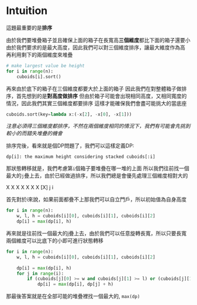 # Intuition

這題最重要的是**排序**

由於我們要堆疊箱子並且確保上面的箱子在長寬高**三個維度**都比下面的箱子還要小
由於我們要求的是最大高度，因此我們可以對三個維度排序，讓最大維度作為高
再利用剩下的兩個維度來堆疊

```py
# make largest value be height
for i in range(n):
    cuboids[i].sort()
```

再來由於底下的箱子在三個維度都要大於上面的箱子
因此我們在對整體箱子做排序，首先想到的是**對高度做排序**
但由於箱子可能會出現相同高度，又相同寬度的情況，因此我們其實三個維度都要排序
這樣才能確保我們會盡可能挑大的當底座

```py
cuboids.sort(key=lambda x:(-x[2], -x[0], -x[1]))
```
*注意必須得三個維度都排序，不然在兩個維度相同的情況下，我們有可能會先挑到較小的而錯失堆疊的機會*


排序完後，看來就是個DP問題了，我們可以這樣定義DP:

`dp[i]: the maximum height considering stacked cuboids[:i]`

那狀態轉移就是，我們考慮第`i`個箱子要堆疊在哪一堆的上面
所以我們往前找一個最大的`j`疊上去，由於已經做過排序，所以我們總是會優先處理三個維度相對大的

X X X X X X X [X]
      j        i

首先對於i來說，如果前面都疊不上那我們可以自立門戶，所以初始值為自身高度
```py
for i in range(n):
    w, l, h = cuboids[i][0], cuboids[i][1], cuboids[i][2]
    dp[i] = max(dp[i], h)
```

再來就是往前找一個最大的j疊上去，由於我們可以任意旋轉長寬，所以只要長寬兩個維度可以比底下的小即可進行狀態轉移
```py
for i in range(n):
    w, l, h = cuboids[i][0], cuboids[i][1], cuboids[i][2]
    
    dp[i] = max(dp[i], h)
    for j in range(i):
        if (cuboids[j][0] >= w and cuboids[j][1] >= l) or (cuboids[j][1] >= w and cuboids[j][0] >= l):
            dp[i] = max(dp[i], dp[j] + h)
```

那最後答案就是在全部可能的堆疊裡找一個最大的, `max(dp)`